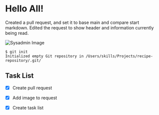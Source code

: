 # Hello All!


Created a pull request, and set it to base main and compare start markdown. Edited the request to show header and information currently being read.

![Sysadmin Image](https://cdn-website.lansweeper.com/wp-content/uploads/Essential-SysAdmin-Tools-for-Network-Administrators.png)


```
$ git init
Initialized empty Git repository in /Users/skills/Projects/recipe-repository/.git/
```
## Task List

- [x] Create pull request
- [x] Add image to request
- [x] Create task list

